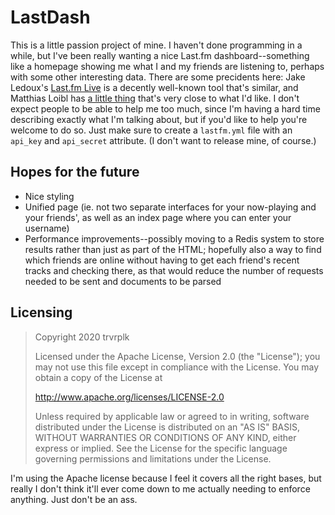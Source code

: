 # LastDash

This is a little passion project of mine. I haven't done programming in a while, but I've been really wanting a nice Last.fm dashboard--something like a homepage showing me what I and my friends are listening to, perhaps with some other interesting data. There are some precidents here: Jake Ledoux's [Last.fm Live](https://jakeledoux.com/live/) is a decently well-known tool that's similar, and Matthias Loibl has [a little thing](https://lastfm.matthiasloibl.com) that's very close to what I'd like. I don't expect people to be able to help me too much, since I'm having a hard time describing exactly what I'm talking about, but if you'd like to help you're welcome to do so. Just make sure to create a `lastfm.yml` file with an `api_key` and `api_secret` attribute. (I don't want to release mine, of course.)

## Hopes for the future

- Nice styling
- Unified page (ie. not two separate interfaces for your now-playing and your friends', as well as an index page where you can enter your username)
- Performance improvements--possibly moving to a Redis system to store results rather than just as part of the HTML; hopefully also a way to find which friends are online without having to get each friend's recent tracks and checking there, as that would reduce the number of requests needed to be sent and documents to be parsed

## Licensing

> Copyright 2020 trvrplk
>
> Licensed under the Apache License, Version 2.0 (the "License");
> you may not use this file except in compliance with the License.
> You may obtain a copy of the License at
>
>    http://www.apache.org/licenses/LICENSE-2.0
>
> Unless required by applicable law or agreed to in writing, software
> distributed under the License is distributed on an "AS IS" BASIS,
> WITHOUT WARRANTIES OR CONDITIONS OF ANY KIND, either express or implied.
> See the License for the specific language governing permissions and
> limitations under the License.

I'm using the Apache license because I feel it covers all the right bases, but really I don't think it'll ever come down to me actually needing to enforce anything. Just don't be an ass.
